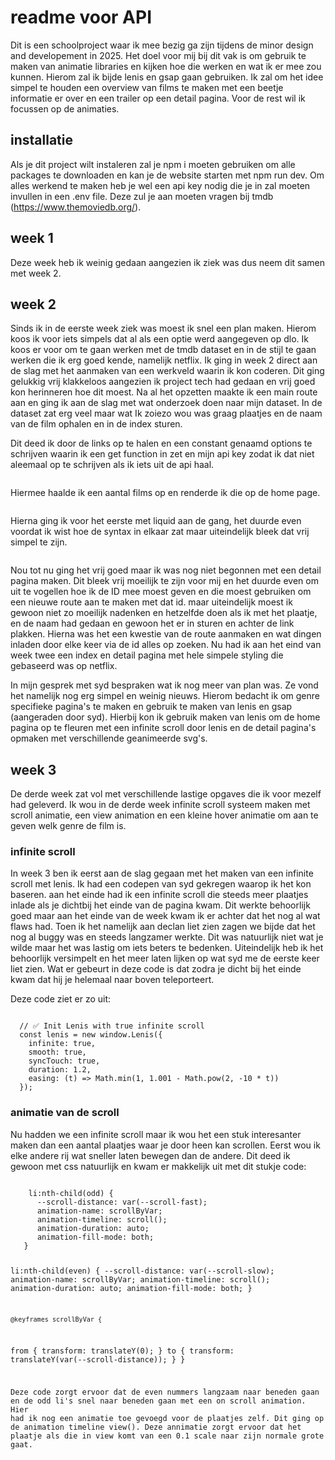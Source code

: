 # readme voor API
Dit is een schoolproject waar ik mee bezig ga zijn tijdens de minor design and developement in 2025. Het doel voor mij bij dit vak is om gebruik te maken van animatie libraries en kijken hoe die werken en wat ik er mee zou kunnen. Hierom zal ik bijde lenis en gsap gaan gebruiken. Ik zal om het idee simpel te houden een overview van films te maken met een beetje informatie er over en een trailer op een detail pagina. Voor de rest wil ik focussen op de animaties.


## installatie
Als je dit project wilt instaleren zal je npm i moeten gebruiken om alle packages te downloaden en kan je de website starten met npm run dev. Om alles werkend te maken heb je wel een api key nodig die je in zal moeten invullen in een .env file. Deze zul je aan moeten vragen bij tmdb (https://www.themoviedb.org/). 


## week 1
Deze week heb ik weinig gedaan aangezien ik ziek was dus neem dit samen met week 2. 


## week 2
Sinds ik in de eerste week ziek was moest ik snel een plan maken. Hierom koos ik voor iets simpels dat al als een optie werd aangegeven op dlo. Ik koos er voor om te gaan werken met de tmdb dataset en in de stijl te gaan werken die ik erg goed kende, namelijk netflix.  Ik ging in week 2 direct aan de slag met het aanmaken van een werkveld waarin ik kon coderen. Dit ging gelukkig vrij klakkeloos aangezien ik project tech had gedaan en vrij goed kon herinneren hoe dit moest. Na al het opzetten maakte ik een main route aan en ging ik aan de slag met wat onderzoek doen naar mijn dataset. In de dataset zat erg veel maar wat Ik zoiezo wou was graag plaatjes en de naam van de film ophalen en in de index sturen.

Dit deed ik door de links op te halen en een constant genaamd options te schrijven waarin ik een get function in zet en mijn api key zodat ik dat niet aleemaal op te schrijven als ik iets uit de api haal.

<img href='/reasdmeimages/customProperties.png'>

Hiermee haalde ik een aantal films op en renderde ik die op de home page. 

<img href='/reasdmeimages/image1.png'>
<img href='/reasdmeimages/image2.png'>

Hierna ging ik voor het eerste met liquid aan de gang, het duurde even voordat ik wist hoe de syntax in elkaar zat maar uiteindelijk bleek dat vrij simpel te zijn. 

<img href='/reasdmeimages/image3.png'>

Nou tot nu ging het vrij goed maar ik was nog niet begonnen met een detail pagina maken. Dit bleek vrij moeilijk te zijn voor mij en het duurde even om uit te vogellen hoe ik de ID mee moest geven en die moest gebruiken om een nieuwe route aan te maken met dat id. maar uiteindelijk moest ik gewoon niet zo moeilijk nadenken en hetzelfde doen als ik met het plaatje, en de naam had gedaan en gewoon het er in sturen en achter de link plakken. Hierna was het een kwestie van de route aanmaken en wat dingen inladen door elke keer via de id alles op zoeken. Nu had ik aan het eind van week twee een index en detail pagina met hele simpele styling die gebaseerd was op netflix.

In mijn gesprek met syd bespraken wat ik nog meer van plan was. Ze vond het namelijk nog erg simpel en weinig nieuws. Hierom bedacht ik om genre specifieke pagina's te maken en gebruik te maken van lenis en gsap (aangeraden door syd). Hierbij kon ik gebruik maken van lenis om de home pagina op te fleuren met een infinite scroll door lenis en de detail pagina's opmaken met verschillende geanimeerde svg's.


## week 3
De derde week zat vol met verschillende lastige opgaves die ik voor mezelf had geleverd. Ik wou in de derde week infinite scroll systeem maken met scroll animatie, een view animation en een kleine hover animatie om aan te geven welk genre de film is.

### infinite scroll
In week 3 ben ik eerst aan de slag gegaan met het maken van een infinite scroll met lenis. Ik had een codepen van syd gekregen waarop ik het kon baseren. aan het einde had ik een infinite scroll die steeds meer plaatjes inlade als je dichtbij het einde van de pagina kwam. Dit werkte behoorlijk goed maar aan het einde van de week kwam ik er achter dat het nog al wat flaws had. Toen ik het namelijk aan declan liet zien zagen we bijde dat het nog al buggy was en steeds langzamer werkte. Dit was natuurlijk niet wat je wilde maar het was lastig om iets beters te bedenken. Uiteindelijk heb ik het behoorlijk versimpelt en het meer laten lijken op wat syd me de eerste keer liet zien. Wat er gebeurt in deze code is dat zodra je dicht bij het einde kwam dat hij je helemaal naar boven teleporteert. 

Deze code ziet er zo uit:

<code>
  // ✅ Init Lenis with true infinite scroll
  const lenis = new window.Lenis({
    infinite: true,
    smooth: true,
    syncTouch: true,
    duration: 1.2,
    easing: (t) => Math.min(1, 1.001 - Math.pow(2, -10 * t))
  });
</code>


### animatie van de scroll
Nu hadden we een infinite scroll maar ik wou het een stuk interesanter maken dan een aantal plaatjes waar je door heen kan scrollen. Eerst wou ik elke andere rij wat sneller laten bewegen dan de andere. Dit deed ik gewoon met css natuurlijk en kwam er makkelijk uit met dit stukje code:

<code>
    li:nth-child(odd) {
      --scroll-distance: var(--scroll-fast);
      animation-name: scrollByVar;
      animation-timeline: scroll();
      animation-duration: auto;
      animation-fill-mode: both;
   }

   li:nth-child(even) {
      --scroll-distance: var(--scroll-slow);
      animation-name: scrollByVar;
      animation-timeline: scroll();
      animation-duration: auto;
      animation-fill-mode: both;
    }

    @keyframes scrollByVar {
   from {
     transform: translateY(0);
   }
   to {
     transform: translateY(var(--scroll-distance));
   }
 }
</style>

Deze code zorgt ervoor dat de even nummers langzaam naar beneden gaan en de odd li's snel naar beneden gaan met een on scroll animation. Hier had ik nog een animatie toe gevoegd voor de plaatjes zelf. Dit ging op de animation timeline view(). Deze annimatie zorgt ervoor dat het plaatje als die in view komt van een 0.1 scale naar zijn normale grote gaat.  

<style>
      img {
         width: 100%;
         height: auto;
         border-radius: 1%;
         will-change: transform, opacity;
         transition: transform 0.3s ease, opacity 0.3s ease;
         --hue: calc(var(--sibling-index) * 5); 
         

         animation-timeline: view(block 5% 5%);

         animation-name: grow;
         animation-fill-mode: both; 
         animation-duration: 1ms;
         position: relative;

         &:hover {
            box-shadow: 0px 0px 20px oklch(70% 70% var(--hue));
          }
      }
</code>

De combinatie van de 2 scroll animaties zorgt voor een leuke en interesante animatie die de home pagina heel wat op fleurt.


### de cards leuker maken

Nu vond ik dat de home pagina een heel stuk beter was geworden met de annimaties erbij maar vond ik dat de cards nog wel wat op konden fleuren. Ik verwijderde de namen van de films en zorgde dat alleen de plaatjes nog over gaven. Hierna haalde ik de genres op uit de database en stuurde ik die 2 keer door naar de main pagina. een keer als naam en een keer als een nummer. 

Dit ging met deze code: 
<img href='/reasdmeimages/image4.png'>

Dit deed ik om het genre in de html op 2 manieren te gebruiken. Als een class:
<img href='/reasdmeimages/image5.png'>
en een keer voor een sibling-index
<img href='/reasdmeimages/image6.png'>

Dit gebruikte ik om genre specifieke kleuren en iconen toe te voegen. Ik had namelijk in illistrator deze iconen gemaakt en die ging ik gebruiken in de before en after om een hover animatie te maken  voor de cards. De index nummers zou ik gebruiken om een achtergronkleur per genre te maken door die in te vullen bij de oklch. Zo is het uiteindelijk geworden:
<img href='/reasdmeimages/image7.png'>
<img href='/reasdmeimages/image8.png'>
<img href='/reasdmeimages/image9.png'>



### view transistion
Nu ik blij was met mijn main pagina wou ik een leuke transitie animatie maken van de index naar de detail pagina. Dit ging ik doen met gsap. wat ik deed met gsap was de positie van het plaatje waar op ik klikte pakken en een kopie van dat plaatje van daar naar het midden van de pagina brengen. Ik had op de detail pagina het plaatje van de poster in het midden en precies 30 vw van de bovenkant gezet. Dus liet ik het gekopieerde plaatje ook naar die positie brengen. Hierdoor kreeg je een mooie overgang zonder dat je door had dat je van pagina switchte. 

Dit is hoe de code er daarvoor uit ziet: 

<code>
// ================================================
// GSAP Movie Click Animation
// ================================================
document.addEventListener('click', (e) => {
  const link = e.target.closest('.movie-link');
  if (!link) return;

  e.preventDefault();

  const img = link.querySelector('img');
  const url = link.href;

  const rect = img.getBoundingClientRect();
  const aspectRatio = rect.width / rect.height;

  // 🖼️ Clone the image
  const cloneImg = img.cloneNode();
  Object.assign(cloneImg.style, {
    position: 'fixed',
    top: `${rect.top}px`,
    left: `${rect.left}px`,
    width: `${rect.width}px`,
    height: `${rect.height}px`,
    zIndex: 9999,
    pointerEvents: 'none',
    margin: 0,
  });
  document.body.appendChild(cloneImg);

  // 🎥 Create a background overlay
  const overlayDiv = document.createElement('div');
  Object.assign(overlayDiv.style, {
    position: 'fixed',
    top: `${rect.top}px`,
    left: `${rect.left}px`,
    width: `${rect.width}px`,
    height: `${rect.height}px`,
    backgroundColor: 'var(--Netflix-black)',
    zIndex: 9998,
    pointerEvents: 'none',
  });
  document.body.appendChild(overlayDiv);

  // 📏 Responsive animation target
  const scrollbarWidth = window.innerWidth - document.documentElement.clientWidth;
  const targetWidth = Math.min(window.innerWidth * 0.3, 400);
  const targetHeight = targetWidth / aspectRatio;
  const targetLeft = (window.innerWidth - targetWidth - scrollbarWidth) / 2;
  const targetTop = window.innerHeight * 0.15;

  // Animate the overlay to full screen
  gsap.to(overlayDiv, {
    top: 0,
    left: 0,
    width: '100vw',
    height: '100vh',
    ease: 'power3.inOut',
    duration: 0.8,
  });

  // Animate the image
  gsap.to(cloneImg, {
    top: targetTop,
    left: targetLeft,
    width: targetWidth,
    height: targetHeight,
    ease: 'power3.inOut',
    duration: 0.8,
    onComplete: () => {
      setTimeout(() => {
        window.location.href = url;
      }, 200);
    },
  });
});
// ================================================
// GSAP Movie Click Animation
// ================================================
document.addEventListener('click', (e) => {
  const link = e.target.closest('.movie-link');
  if (!link) return;

  e.preventDefault();

  const img = link.querySelector('img');
  const url = link.href;

  const rect = img.getBoundingClientRect();
  const aspectRatio = rect.width / rect.height;

  // 🖼️ Clone the image
  const cloneImg = img.cloneNode();
  Object.assign(cloneImg.style, {
    position: 'fixed',
    top: `${rect.top}px`,
    left: `${rect.left}px`,
    width: `${rect.width}px`,
    height: `${rect.height}px`,
    zIndex: 9999,
    pointerEvents: 'none',
    margin: 0,
  });
  document.body.appendChild(cloneImg);

  // 🎥 Create a background overlay
  const overlayDiv = document.createElement('div');
  Object.assign(overlayDiv.style, {
    position: 'fixed',
    top: `${rect.top}px`,
    left: `${rect.left}px`,
    width: `${rect.width}px`,
    height: `${rect.height}px`,
    backgroundColor: 'var(--Netflix-black)',
    zIndex: 9998,
    pointerEvents: 'none',
  });
  document.body.appendChild(overlayDiv);

  // 📏 Responsive animation target
  const scrollbarWidth = window.innerWidth - document.documentElement.clientWidth;
  const targetWidth = Math.min(window.innerWidth * 0.3, 400);
  const targetHeight = targetWidth / aspectRatio;
  const targetLeft = (window.innerWidth - targetWidth - scrollbarWidth) / 2;
  const targetTop = window.innerHeight * 0.15;

  // Animate the overlay to full screen
  gsap.to(overlayDiv, {
    top: 0,
    left: 0,
    width: '100vw',
    height: '100vh',
    ease: 'power3.inOut',
    duration: 0.8,
  });

  // Animate the image
  gsap.to(cloneImg, {
    top: targetTop,
    left: targetLeft,
    width: targetWidth,
    height: targetHeight,
    ease: 'power3.inOut',
    duration: 0.8,
    onComplete: () => {
      setTimeout(() => {
        window.location.href = url;
      }, 200);
    },
  });
});

</code>

Nu had ik alweer een stuk meer dan in week 2 maar ik was nog niet tevreden met hoe de detail pagina's in elkaar zaten. Dit zou ik in week 4 afmaken.


## week 4

In week 4 begon ik met het verbeteren van mijn detail pagina. Hiervoor begon ik alleen niet met coderen maar weer in illistrator. Hier had ik een leuke achtergrond gemaakt voor films in het horror genre. Dit koste me alleen wel 3 uur om voor elkaar te krijgen en moest ik me bedenken dat ik niet alle detail pagina's af had kunnen krijgen. dus hield ik het bij de horror pagina. Dit is de achtergrond geworden:

<img href='./reasdmeimages/image10.png'>

Nu had ik een achtergrond maar ik wou nog een leuke animatie maken met het spookje dat ik voor horror had gemaakt. Dit zou ik nogmaals met gsap gaan doen. Het idee was om het spookje te laten verschijnen uit het graf in het plaatje en dan een stukje rond vliegen om als laatste naast de poster terecht te komen. Dit idee voerde ik uit met de motion paths uit gsap. Hier kon ik coordienaten geven die het spookje zou volgen en met een bepaalde curve daar naar toe zou vliegen. Dit is hoe de code er uit ziet:

<code>
gsap.to(ghost, {
      delay: 1, // Start after the fade-in
      duration: 5,
      ease: 'power1.inOut',
      motionPath: {
        path: [
          { x: 0, y: 0 }, // Start
          { x: window.innerWidth * 0.9, y: 0 }, // Go right
          { x: window.innerWidth * 0.3, y: window.innerHeight * 0.7 }, // Curve down and left
          { x: window.innerWidth * 0, y: window.innerHeight * 0.5 }, // Go left
          { x: window.innerWidth * 0.3, y: window.innerHeight * 0.3 }, // Go right and up
          { x: window.innerWidth * 0.6, y: window.innerHeight * 0.1 }, // Go right and up
          { x: window.innerWidth * 0.6, y: window.innerHeight * 0 } // Go straight up
        ],
        autoRotate: true,
        curviness: 1.5
      }})
</code>

Nu was alles af wat ik af kon maken voor mijn mondeling. Als ik nog meer tijd had was ik de rest van de detail pagina's gaan maken. Hierbij had ik een stuk meer geoefend met animeren. 